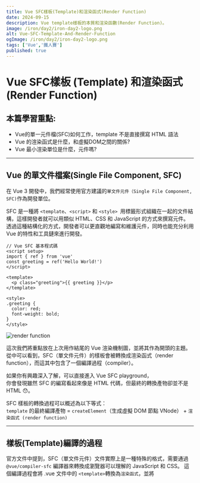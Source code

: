 ```yaml
---
title: Vue SFC樣板(Template)和渲染函式(Render Function) 
date: 2024-09-15
description: Vue template樣板的本質和渲染函數(Render Function)。
image: /iron/day2/iron-day2-logo.png
alt: Vue-SFC-Template-And-Render-Function
ogImage: /iron/day2/iron-day2-logo.png
tags: ['Vue','鐵人賽']
published: true
---
```

# Vue SFC樣板 (Template) 和渲染函式 (Render Function) 

## 本篇學習重點:

- Vue的單一元件檔(SFC)如何工作，template 不是直接撰寫 HTML 語法
- Vue 的渲染函式是什麼，和虛擬DOM之間的關係?
- Vue 最小渲染單位是什麼，元件嗎?

---

## Vue 的單文件檔案(Single File Component, SFC)

在 Vue 3 開發中，我們經常使用官方建議的`單文件元件（Single File Component, SFC)`作為開發單位。

SFC 是一種將 `<template`、`<script>` 和 `<style> `用標籤形式組織在一起的文件結構，這樣開發者就可以用類似 HTML、CSS 和 JavaScript 的方式來撰寫元件。透過這種結構化的方式，開發者可以更直觀地編寫和維護元件，同時也能充分利用 Vue 的特性和工具鏈來進行開發。

```
// Vue SFC 基本程式碼
<script setup>
import { ref } from 'vue'
const greeting = ref('Hello World!')
</script>

<template>
  <p class="greeting">{{ greeting }}</p>
</template>

<style>
.greeting {
  color: red;
  font-weight: bold;
}
</style>
```
![render function](/iron/day2/iron-2-2.png "render-function")

這次我們將重點放在上次用作結尾的 Vue 渲染機制圖，並將其作為開頭的主題。
從中可以看到，SFC（單文件元件）的樣板會被轉換成渲染函式（render function），而這其中包含了一個編譯過程（compiler）。

如果你有興趣深入了解，可以直接進入 Vue SFC playground，  
你會發現雖然 SFC 的編寫看起來像是 HTML 代碼，但最終的轉換產物卻並不是 HTML 😯。

SFC 樣板的轉換過程可以概述為以下等式：  
`template` 的最終編譯產物 = `createElement`（生成虛擬 DOM 節點 VNode） + `渲染函式 (render function)`

---
## 樣板(Template)編譯的過程

官方文件中提到，SFC（單文件元件）文件實際上是一種特殊的格式，需要通過` @vue/compiler-sfc` 編譯器來轉換成瀏覽器可以理解的 JavaScript 和 CSS。
這個編譯過程會將 .vue 文件中的 `<template>`轉換為`渲染函式`，並將 <style> 轉換為相應的 CSS 樣式。

編譯器裡主要有一段代碼是所謂的`抽象語法樹（Abstract Syntax Tree，AST)`

![https://ithelp.ithome.com.tw/upload/images/20240915/201452517aa3lvlY0c.png](iron/day2/iron-2-1.png)
([圖片出處](https://medium.com/glovo-engineering/dissecting-vue-3-template-compilation-e01e2b98dafd))


主要功能是將將模板轉換為一個能夠被程式語言處理的結構化數據，像是標籤種類、內容，我記得[chrome瀏覽器V8引擎](https://dev.to/khattakdev/chrome-v8-engine-working-1lgi)其中有一部分也是類似原理，就是將JS代碼轉成AST，之後後續才能進行JS運行和記憶體管理優化等。

樣板被解析轉成AST後，因為變成像JSON結構之後可以產生成為真正的Javascript Render function-渲染函式，至此這段過程是上次有提及的`Vue 編譯器核心代碼(compiler core)`幫我們完成的。

---
## 渲染函式(Render Function)是什麼?

理解到`樣板<template>`最終會被編譯成 `JavaScript 程式碼`後，就能打破在 Vue 裡面直接撰寫 HTML 的迷思。接下來，我們可以稍微探討一下渲染函式的內容：

除了樣板部分，`<script> `標籤內的程式碼會被收集到 `__sfc__ 物件`中。

setup 是 Vue 3 Composition API 的語法糖，我們會在深入響應式系統時再詳細介紹。不過，當我們在 SFC 中定義事件`處理函式（例如點擊事件的 function）`、`ref` 或 `reactive` 等內容時，這些都會被包含在 `setup() 函式`中，而這個函式的回傳值將允許你使用 `__sfc__ 物件`來調用內部的資料和方法，這樣的設計提供了更直觀的方式來組織和使用元件內的邏輯和狀態。

```
// SFC 文件檔編譯後所形成的JavaScript物件
const __sfc__ = {
  __name: 'App',
  setup(__props, { expose: __expose }) {
  __expose();

  const msg = ref('Hello World!')

  const __returned__ = { msg, ref }
  Object.defineProperty(__returned__, '__isScriptSetup', { enumerable: false, value: true })
  return __returned__
}
```
--- 
## 渲染函式(Render Function)的主體:

在 Vue 中，渲染函式的主體與生成虛擬節點（VNode）的函式密切相關，例如 `createElementVNode` 和 `createElementBlock` 等，這些函式負責創建虛擬節點。
`虛擬節點（VNode）是虛擬 DOM 的最小單位，這些節點最終會組合成一棵完整的虛擬 DOM 樹。`

嚴格來說，`在 Vue 中最小的渲染單位是虛擬節點（VNode），而不是元件`。

這是因為元件在編譯後可能會由多個虛擬節點組成，形成一個更高級別的抽象物件。

- 虛擬節點是 Vue 進行 DOM 更新的基本單位，它們反映了真實 DOM 的結構。
- 元件則是透過虛擬節點來管理，並且透過一些商業邏輯包裝來呈現其內部的視圖和邏輯。

因此，即使元件是 Vue 中的基本開發單位，真正參與渲染和更新的最小顆粒度應該是這些虛擬節點。

```
// Render Funciton 內呼叫其它創建虛擬DOM的方法
import { toDisplayString as _toDisplayString, createElementVNode as _createElementVNode, 
vModelText as _vModelText, withDirectives as _withDirectives, 
Fragment as _Fragment, openBlock as _openBlock, 
createElementBlock as _createElementBlock } from "vue"

function render(_ctx, _cache, $props, $setup, $data, $options) {
  return (_openBlock(), _createElementBlock(_Fragment, null, [
    _createElementVNode("h1", null, _toDisplayString($setup.msg), 1 /* TEXT */),
    _withDirectives(_createElementVNode("input", {
      "onUpdate:modelValue": _cache[0] || (_cache[0] = $event => (($setup.msg) = $event))
    }, null, 512 /* NEED_PATCH */), [
      [_vModelText, $setup.msg]
    ])
  ], 64 /* STABLE_FRAGMENT */))
}
__sfc__.render = render
__sfc__.__file = "src/App.vue"
export default __sfc__
```

實際上，Vue 也為開發者提供了一個直接操作生成渲染函式的 API——`h() 函式`。

h() 函式類似於 JavaScript 版的超文本標記語言（Hypertext Markup Language），是一個封裝好的函式，用於生成虛擬 DOM 節點 (createVNode())。  透過 h() 函式，開發者可以直接創建虛擬節點，而不需要操作複雜的底層邏輯，也不用透過撰寫SFC文件檔來做開發。

```
<script setup>
// 引入 Vue 的函式
import { ref, h } from 'vue';

// 定義計數器的狀態
const count = ref(0);

// 按鈕點擊事件處理函式
const increment = () => {
  count.value++;
};

// 渲染函式
const render = () =>
  h('div', { class: 'counter' }, [
    h('h1', '這是一個計數器範例'), // 使用 h() 生成標題節點
    h('button', { onClick: increment }, `點擊我：${count.value}`), // 使用 h() 生成按鈕節點
  ]);
</script>

<template>
  <!-- 使用 Vue 內建的渲染函式 render -->
  <component :is="render" />
</template>
```
雖然 h() 函式提供了高靈活性，但一般開發還是推薦使用 SFC，因為它更加直觀且易於維護。


-----

## 總結:

1. 本篇通過大量的 JavaScript 程式碼解析，打破了 Vue template 是撰寫 HTML 的迷思。

2. Vue 的模板在經過 `@vue/compiler-sfc`編譯後，最終的產物是`渲染函式（render function）`，而不是直接的 HTML。從中我們看到了 `createVNode()` 系列 API 如何生成虛擬節點，以及 Vue 中元件渲染的最小單位是這些虛擬DOM節點。

3. Vue 3 的`編譯核心（compiler-core）`除了負責編譯外，還會在編譯過程中對 Vue template 中的靜態和動態節點進行分類，這樣可以在進入運行核心（runtime-core）時，提升虛擬 DOM 資料更新的計算效率。這種優化讓 Vue 能夠更精確地處理動態變化，提高整體渲染性能。

理解了開頭渲染機制圖中的渲染函式（render function）後，我們就可以開始深入探索 Vue 的響應式系統（reactive system）章節，進一步了解 Vue 如何處理數據變更與自動更新~繼續加油!


-----

## 學習資源:

1. https://medium.com/glovo-engineering/dissecting-vue-3-template-compilation-e01e2b98dafd (介紹Vue渲染函式觀念好文章，必讀)
2. https://www.cythilya.tw/2017/03/31/virtual-dom/ (虛擬DOM觀念加強，超棒)
3. https://www.youtube.com/watch?v=cpGZgKz-SnM (尤雨溪親自講解 Vue Template，超愛~講解超親民~~但為什麼觀看人數超少XD)